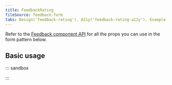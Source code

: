 ```yaml
---
title: FeedbackRating
fileSource: feedback-form
tabs: Design('feedback-rating'), A11y('feedback-rating-a11y'), Example('feedback-rating-code')
---
```


Refer to the [Feedback component API](/components/feedback-form/feedback-form-api) for all the props you can use in the form pattern below.

## Basic usage

::: sandbox

<script lang="tsx">
  export Demo from 'stories/patterns/ux-patterns/feedback-rating/docs/examples/feedback_rating_form.tsx';
</script>

:::
